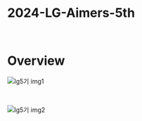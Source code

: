 # 2024-LG-Aimers-5th

 <br/>
 
# Overview
![lg5기 img1](https://github.com/user-attachments/assets/f0e02373-2cda-40a5-a220-4a8e0494c519)

<br/>

![lg5기 img2](https://github.com/user-attachments/assets/71b9f229-4dce-4f01-91e3-23f77a0b8511)
